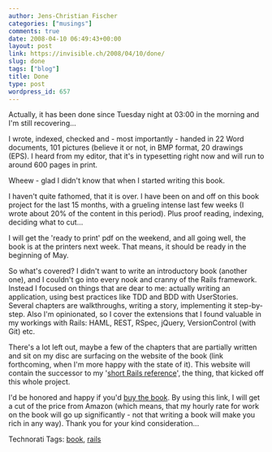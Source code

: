 ```yaml
---
author: Jens-Christian Fischer
categories: ["musings"]
comments: true
date: 2008-04-10 06:49:43+00:00
layout: post
link: https://invisible.ch/2008/04/10/done/
slug: done
tags: ["blog"]
title: Done
type: post
wordpress_id: 657
---
```


Actually, it has been done since Tuesday night at 03:00 in the morning and I'm still recovering... 

I wrote, indexed, checked and - most importantly - handed in 22 Word documents, 101 pictures (believe it or not, in BMP format, 20 drawings (EPS). I heard from my editor, that it's in typesetting right now and will run to around 600 pages in print.

Wheew - glad I didn't know that when I started writing this book.

I haven't quite fathomed, that it is over. I have been on and off on this book project for the last 15 months, with a grueling intense last few weeks (I wrote about 20% of the content in this period). Plus proof reading, indexing, deciding what to cut...

I will get the 'ready to print' pdf on the weekend, and all going well, the book is at the printers next week. That means, it should be ready in the beginning of May.

So what's covered? I didn't want to write an introductory book (another one), and I couldn't go into every nook and cranny of the Rails framework. Instead I focused on things that are dear to me: actually writing an application, using best practices like TDD and BDD with UserStories. Several chapters are walkthroughs, writing a story, implementing it step-by-step. Also I'm opinionated, so I cover the extensions that I found valuable in my workings with Rails: HAML, REST, RSpec, jQuery, VersionControl (with Git) etc.

There's a lot left out, maybe a few of the chapters that are partially written and sit on my disc are surfacing on the website of the book (link forthcoming, when I'm more happy with the state of it). This website will contain the successor to my '[short Rails reference][1]', the thing, that kicked off this whole project.

I'd be honored and happy if you'd [buy the book][2]. By using this link, I will get a cut of the price from Amazon (which means, that my hourly rate for work on the book will go up significantly - not that writing a book will make you rich in any way). Thank you for your kind consideration...


[1]: /2006/05/01/ruby-on-rails-reference/
[2]: https://www.amazon.de/gp/product/3826616839?ie=UTF8&tag=invisiblech-21&linkCode=as2&camp=1638&creative=6742&creativeASIN=3826616839



Technorati Tags: [book](https://www.technorati.com/tag/book), [rails](https://www.technorati.com/tag/rails)
